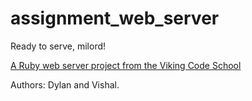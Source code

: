 # assignment_web_server
Ready to serve, milord!

[A Ruby web server project from the Viking Code School](http://www.vikingcodeschool.com)

Authors: Dylan and Vishal.


